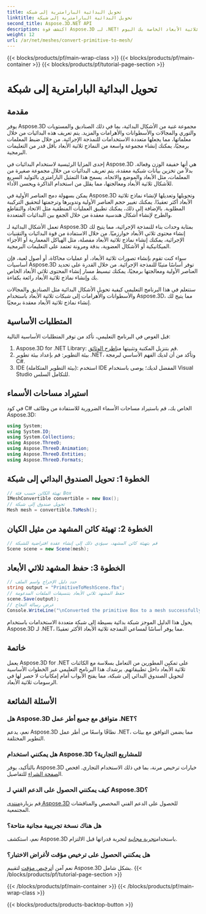 ```yaml
---
title: تحويل البدائية البارامترية إلى شبكة
linktitle: تحويل البدائية البارامترية إلى شبكة
second_title: Aspose.3D.NET API
description: اكتشف قوة Aspose.3D لـ .NET! قم بتحويل البدائيات البارامترية إلى شبكة متعددة الاستخدامات دون عناء. ارفع مستوى لعبة الرسومات ثلاثية الأبعاد الخاصة بك اليوم.
weight: 12
url: /ar/net/meshes/convert-primitive-to-mesh/
---
```


{{< blocks/products/pf/main-wrap-class >}}
{{< blocks/products/pf/main-container >}}
{{< blocks/products/pf/tutorial-page-section >}}

# تحويل البدائية البارامترية إلى شبكة

## مقدمة

يوفر Aspose.3D مجموعة غنية من الأشكال البدائية، بما في ذلك الصناديق والمستويات والتوري والمجالات والأسطوانات والأهرامات والمزيد. يتم تعريف هذه البدائيات من خلال معلماتها، مما يجعلها متعددة الاستخدامات للنمذجة الإجرائية. من خلال ضبط المعلمات برمجيًا، يمكنك إنشاء مجموعة واسعة من النماذج ثلاثية الأبعاد بأقل قدر من التعليمات البرمجية.

إحدى المزايا الرئيسية لاستخدام البدائيات في Aspose.3D هي أنها خفيفة الوزن وفعالة. بدلاً من تخزين بيانات شبكية معقدة، يتم تعريف البدائيات من خلال مجموعة صغيرة من المعلمات، مثل الأبعاد والموضع والاتجاه. يسمح هذا التمثيل البارامترى بالتوليد السريع للأشكال ثلاثية الأبعاد ومعالجتها، مما يقلل من استخدام الذاكرة ويحسن الأداء.

يمكن بسهولة دمج العناصر الأولية في Aspose.3D وتحويلها وتعديلها لإنشاء نماذج ثلاثية الأبعاد أكثر تعقيدًا. يمكنك تغيير حجم العناصر الأولية وتدويرها وترجمتها لتحقيق التركيبة المطلوبة. بالإضافة إلى ذلك، يمكنك تطبيق العمليات المنطقية مثل الاتحاد والتقاطع والطرح لإنشاء أشكال هندسية معقدة من خلال الجمع بين البدائيات المتعددة.

تعمل الأشكال البدائية لـ Aspose.3D بمثابة وحدات بناء للنمذجة الإجرائية، مما يتيح لك إنشاء محتوى ثلاثي الأبعاد خوارزميًا. من خلال الاستفادة من قوة البدائيات والتقنيات الإجرائية، يمكنك إنشاء نماذج ثلاثية الأبعاد مفصلة، مثل الهياكل المعمارية أو الأجزاء الميكانيكية أو الأشكال العضوية، بدقة ومرونة تعتمد على التعليمات البرمجية.

سواء كنت تقوم بإنشاء تصورات ثلاثية الأبعاد، أو عمليات محاكاة، أو أصول لعبة، فإن أساسيات Aspose.3D توفر أساسًا متينًا للنمذجة الإجرائية. من خلال القدرة على تحديد العناصر الأولية ومعالجتها برمجيًا، يمكنك تبسيط مسار إنشاء المحتوى ثلاثي الأبعاد الخاص بك وإنشاء نماذج ثلاثية الأبعاد رائعة بكفاءة.

ستتعلم في هذا البرنامج التعليمي كيفية تحويل الأشكال البدائية مثل الصناديق والمجالات والأسطوانات والأهرامات إلى شبكات ثلاثية الأبعاد باستخدام Aspose.3D، مما يتيح لك إنشاء نماذج ثلاثية الأبعاد معقدة برمجيًا.


## المتطلبات الأساسية
قبل الغوص في البرنامج التعليمي، تأكد من توفر المتطلبات الأساسية التالية:
1.  Aspose.3D for .NET Library: قم بتنزيل المكتبة وتثبيتها من[اطرح الوثائق](https://reference.aspose.com/3d/net/).
2. بيئة التطوير: قم بإعداد بيئة تطوير .NET، وتأكد من أن لديك الفهم الأساسي لبرمجة C#.
3. IDE (بيئة التطوير المتكاملة): استخدم IDE المفضل لديك؛ يوصى باستخدام Visual Studio للتكامل السلس.
## استيراد مساحات الأسماء
في كود C# الخاص بك، قم باستيراد مساحات الأسماء الضرورية للاستفادة من وظائف Aspose.3D:
```csharp
using System;
using System.IO;
using System.Collections;
using Aspose.ThreeD;
using Aspose.ThreeD.Animation;
using Aspose.ThreeD.Entities;
using Aspose.ThreeD.Formats;
```
## الخطوة 1: تحويل الصندوق البدائي إلى شبكة
```csharp
// تهيئة الكائن حسب فئة Box
IMeshConvertible convertible = new Box();
// تحويل صندوق إلى شبكة
Mesh mesh = convertible.ToMesh();
```
## الخطوة 2: تهيئة كائن المشهد من مثيل الكيان
```csharp
// قم بتهيئة كائن المشهد، سيؤدي ذلك إلى إنشاء عقدة افتراضية للشبكة
Scene scene = new Scene(mesh);
```
## الخطوة 3: حفظ المشهد ثلاثي الأبعاد
```csharp
// حدد دليل الإخراج واسم الملف
string output = "PrimitiveToMeshScene.fbx";
// حفظ المشهد ثلاثي الأبعاد بتنسيقات الملفات المدعومة
scene.Save(output);
// عرض رسالة النجاح
Console.WriteLine("\nConverted the primitive Box to a mesh successfully.\nFile saved at " + output);
```
يحول هذا الدليل الموجز شبكة بدائية بسيطة إلى شبكة متعددة الاستخدامات باستخدام Aspose.3D لـ .NET، مما يوفر أساسًا لمساعي النمذجة ثلاثية الأبعاد الأكثر تعقيدًا.
## خاتمة
يعمل Aspose.3D for .NET على تمكين المطورين من التعامل بسلاسة مع الكائنات ثلاثية الأبعاد داخل تطبيقاتهم. يرشدك هذا البرنامج التعليمي عبر الخطوات الأساسية لتحويل الصندوق البدائي إلى شبكة، مما يفتح الأبواب أمام إمكانيات لا حصر لها في الرسومات ثلاثية الأبعاد.
## الأسئلة الشائعة
### هل Aspose.3D متوافق مع جميع أطر عمل .NET؟
نعم، يدعم Aspose.3D نطاقًا واسعًا من أطر عمل .NET، مما يضمن التوافق مع بيئات التطوير المختلفة.
### هل يمكنني استخدام Aspose.3D للمشاريع التجارية؟
 بالتأكيد، يوفر Aspose.3D خيارات ترخيص مرنة، بما في ذلك الاستخدام التجاري. افحص ال[صفحة الشراء](https://purchase.aspose.com/buy) للتفاصيل.
### كيف يمكنني الحصول على الدعم الفني لـ Aspose.3D؟
 قم بزيارة[منتدى Aspose.3D](https://forum.aspose.com/c/3d/18) للحصول على الدعم الفني المخصص والمناقشات المجتمعية.
### هل هناك نسخة تجريبية مجانية متاحة؟
 نعم، استكشف Aspose.3D باستخدام[تجربة مجانية](https://releases.aspose.com/) لتجربة قدراتها قبل الالتزام.
### هل يمكنني الحصول على ترخيص مؤقت لأغراض الاختبار؟
 نعم آمن أ[ترخيص مؤقت](https://purchase.aspose.com/temporary-license/) لتقييم Aspose.3D بشكل شامل.
{{< /blocks/products/pf/tutorial-page-section >}}

{{< /blocks/products/pf/main-container >}}
{{< /blocks/products/pf/main-wrap-class >}}

{{< blocks/products/products-backtop-button >}}
